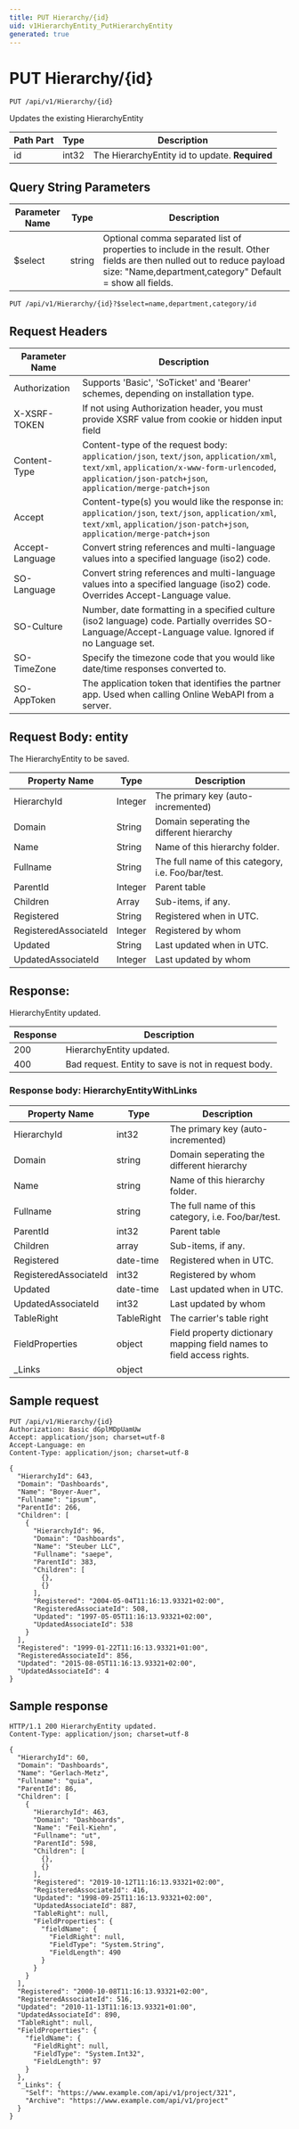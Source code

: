 ```yaml
---
title: PUT Hierarchy/{id}
uid: v1HierarchyEntity_PutHierarchyEntity
generated: true
---
```


# PUT Hierarchy/{id}

```http
PUT /api/v1/Hierarchy/{id}
```

Updates the existing HierarchyEntity






| Path Part | Type | Description |
|-----------|------|-------------|
| id | int32 | The HierarchyEntity id to update. **Required** |


## Query String Parameters

| Parameter Name | Type |  Description |
|----------------|------|--------------|
| $select | string |  Optional comma separated list of properties to include in the result. Other fields are then nulled out to reduce payload size: "Name,department,category" Default = show all fields. |

```http
PUT /api/v1/Hierarchy/{id}?$select=name,department,category/id
```


## Request Headers

| Parameter Name | Description |
|----------------|-------------|
| Authorization  | Supports 'Basic', 'SoTicket' and 'Bearer' schemes, depending on installation type. |
| X-XSRF-TOKEN   | If not using Authorization header, you must provide XSRF value from cookie or hidden input field |
| Content-Type | Content-type of the request body: `application/json`, `text/json`, `application/xml`, `text/xml`, `application/x-www-form-urlencoded`, `application/json-patch+json`, `application/merge-patch+json` |
| Accept         | Content-type(s) you would like the response in: `application/json`, `text/json`, `application/xml`, `text/xml`, `application/json-patch+json`, `application/merge-patch+json` |
| Accept-Language | Convert string references and multi-language values into a specified language (iso2) code. |
| SO-Language | Convert string references and multi-language values into a specified language (iso2) code. Overrides Accept-Language value. |
| SO-Culture | Number, date formatting in a specified culture (iso2 language) code. Partially overrides SO-Language/Accept-Language value. Ignored if no Language set. |
| SO-TimeZone | Specify the timezone code that you would like date/time responses converted to. |
| SO-AppToken | The application token that identifies the partner app. Used when calling Online WebAPI from a server. |

## Request Body: entity 

The HierarchyEntity to be saved. 

| Property Name | Type |  Description |
|----------------|------|--------------|
| HierarchyId | Integer | The primary key (auto-incremented) |
| Domain | String | Domain seperating the different hierarchy |
| Name | String | Name of this hierarchy folder. |
| Fullname | String | The full name of this category, i.e. Foo/bar/test. |
| ParentId | Integer | Parent table |
| Children | Array | Sub-items, if any. |
| Registered | String | Registered when  in UTC. |
| RegisteredAssociateId | Integer | Registered by whom |
| Updated | String | Last updated when  in UTC. |
| UpdatedAssociateId | Integer | Last updated by whom |

## Response:

HierarchyEntity updated.

| Response | Description |
|----------------|-------------|
| 200 | HierarchyEntity updated. |
| 400 | Bad request. Entity to save is not in request body. |

### Response body: HierarchyEntityWithLinks

| Property Name | Type |  Description |
|----------------|------|--------------|
| HierarchyId | int32 | The primary key (auto-incremented) |
| Domain | string | Domain seperating the different hierarchy |
| Name | string | Name of this hierarchy folder. |
| Fullname | string | The full name of this category, i.e. Foo/bar/test. |
| ParentId | int32 | Parent table |
| Children | array | Sub-items, if any. |
| Registered | date-time | Registered when  in UTC. |
| RegisteredAssociateId | int32 | Registered by whom |
| Updated | date-time | Last updated when  in UTC. |
| UpdatedAssociateId | int32 | Last updated by whom |
| TableRight | TableRight | The carrier's table right |
| FieldProperties | object | Field property dictionary mapping field names to field access rights. |
| _Links | object |  |

## Sample request

```http!
PUT /api/v1/Hierarchy/{id}
Authorization: Basic dGplMDpUamUw
Accept: application/json; charset=utf-8
Accept-Language: en
Content-Type: application/json; charset=utf-8

{
  "HierarchyId": 643,
  "Domain": "Dashboards",
  "Name": "Boyer-Auer",
  "Fullname": "ipsum",
  "ParentId": 266,
  "Children": [
    {
      "HierarchyId": 96,
      "Domain": "Dashboards",
      "Name": "Steuber LLC",
      "Fullname": "saepe",
      "ParentId": 383,
      "Children": [
        {},
        {}
      ],
      "Registered": "2004-05-04T11:16:13.93321+02:00",
      "RegisteredAssociateId": 508,
      "Updated": "1997-05-05T11:16:13.93321+02:00",
      "UpdatedAssociateId": 538
    }
  ],
  "Registered": "1999-01-22T11:16:13.93321+01:00",
  "RegisteredAssociateId": 856,
  "Updated": "2015-08-05T11:16:13.93321+02:00",
  "UpdatedAssociateId": 4
}
```

## Sample response

```http_
HTTP/1.1 200 HierarchyEntity updated.
Content-Type: application/json; charset=utf-8

{
  "HierarchyId": 60,
  "Domain": "Dashboards",
  "Name": "Gerlach-Metz",
  "Fullname": "quia",
  "ParentId": 86,
  "Children": [
    {
      "HierarchyId": 463,
      "Domain": "Dashboards",
      "Name": "Feil-Kiehn",
      "Fullname": "ut",
      "ParentId": 598,
      "Children": [
        {},
        {}
      ],
      "Registered": "2019-10-12T11:16:13.93321+02:00",
      "RegisteredAssociateId": 416,
      "Updated": "1998-09-25T11:16:13.93321+02:00",
      "UpdatedAssociateId": 887,
      "TableRight": null,
      "FieldProperties": {
        "fieldName": {
          "FieldRight": null,
          "FieldType": "System.String",
          "FieldLength": 490
        }
      }
    }
  ],
  "Registered": "2000-10-08T11:16:13.93321+02:00",
  "RegisteredAssociateId": 516,
  "Updated": "2010-11-13T11:16:13.93321+01:00",
  "UpdatedAssociateId": 890,
  "TableRight": null,
  "FieldProperties": {
    "fieldName": {
      "FieldRight": null,
      "FieldType": "System.Int32",
      "FieldLength": 97
    }
  },
  "_Links": {
    "Self": "https://www.example.com/api/v1/project/321",
    "Archive": "https://www.example.com/api/v1/project"
  }
}
```